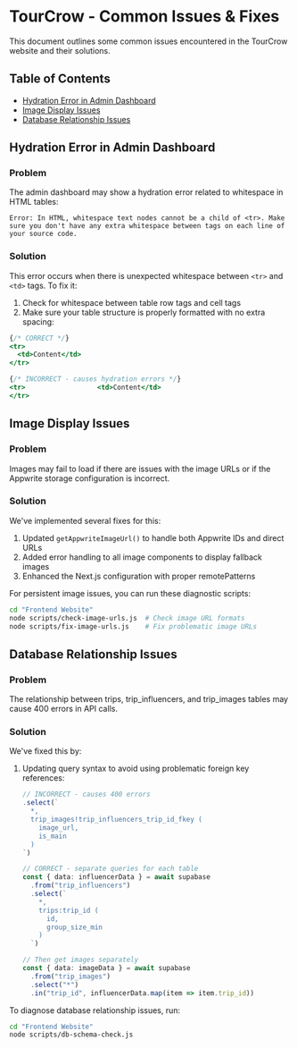# TourCrow - Common Issues & Fixes

This document outlines some common issues encountered in the TourCrow website and their solutions.

## Table of Contents
- [Hydration Error in Admin Dashboard](#hydration-error-in-admin-dashboard)
- [Image Display Issues](#image-display-issues)
- [Database Relationship Issues](#database-relationship-issues)

## Hydration Error in Admin Dashboard

### Problem
The admin dashboard may show a hydration error related to whitespace in HTML tables:

```
Error: In HTML, whitespace text nodes cannot be a child of <tr>. Make sure you don't have any extra whitespace between tags on each line of your source code.
```

### Solution
This error occurs when there is unexpected whitespace between `<tr>` and `<td>` tags. To fix it:

1. Check for whitespace between table row tags and cell tags
2. Make sure your table structure is properly formatted with no extra spacing:

```jsx
{/* CORRECT */}
<tr>
  <td>Content</td>
</tr>

{/* INCORRECT - causes hydration errors */}
<tr>                  <td>Content</td>
</tr>
```

## Image Display Issues

### Problem
Images may fail to load if there are issues with the image URLs or if the Appwrite storage configuration is incorrect.

### Solution
We've implemented several fixes for this:

1. Updated `getAppwriteImageUrl()` to handle both Appwrite IDs and direct URLs
2. Added error handling to all image components to display fallback images
3. Enhanced the Next.js configuration with proper remotePatterns

For persistent image issues, you can run these diagnostic scripts:
```bash
cd "Frontend Website"
node scripts/check-image-urls.js  # Check image URL formats
node scripts/fix-image-urls.js    # Fix problematic image URLs
```

## Database Relationship Issues

### Problem
The relationship between trips, trip_influencers, and trip_images tables may cause 400 errors in API calls.

### Solution
We've fixed this by:

1. Updating query syntax to avoid using problematic foreign key references:
   ```typescript
   // INCORRECT - causes 400 errors
   .select(`
     *,
     trip_images!trip_influencers_trip_id_fkey (
       image_url,
       is_main
     )
   `)
   
   // CORRECT - separate queries for each table
   const { data: influencerData } = await supabase
     .from("trip_influencers")
     .select(`
       *,
       trips:trip_id (
         id,
         group_size_min
       )
     `)
   
   // Then get images separately
   const { data: imageData } = await supabase
     .from("trip_images")
     .select("*")
     .in("trip_id", influencerData.map(item => item.trip_id))
   ```

To diagnose database relationship issues, run:
```bash
cd "Frontend Website"
node scripts/db-schema-check.js
```
